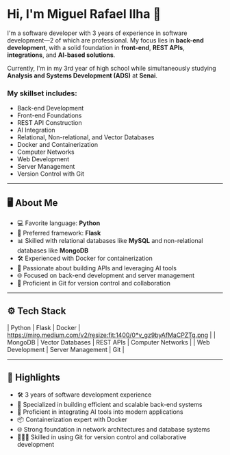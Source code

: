 # Hi, I'm Miguel Rafael Ilha 👋

I'm a software developer with 3 years of experience in software development—2 of which are professional. My focus lies in **back-end development**, with a solid foundation in **front-end**, **REST APIs**, **integrations**, and **AI-based solutions**.

Currently, I'm in my 3rd year of high school while simultaneously studying **Analysis and Systems Development (ADS)** at **Senai**.

### My skillset includes:
- Back-end Development
- Front-end Foundations
- REST API Construction
- AI Integration
- Relational, Non-relational, and Vector Databases
- Docker and Containerization
- Computer Networks
- Web Development
- Server Management
- Version Control with Git

---

## 🖥️ About Me
- 💻 Favorite language: **Python**
- 🌟 Preferred framework: **Flask**
- 📊 Skilled with relational databases like **MySQL** and non-relational databases like **MongoDB**
- 🛠️ Experienced with Docker for containerization
- 🤖 Passionate about building APIs and leveraging AI tools
- 🌐 Focused on back-end development and server management
- 🔧 Proficient in Git for version control and collaboration

---

## ⚙️ Tech Stack
| Python | Flask | Docker | https://miro.medium.com/v2/resize:fit:1400/0*v_gz9byAfMaCPZTq.png |
| MongoDB | Vector Databases | REST APIs | Computer Networks |
| Web Development | Server Management | Git |

---

## 🌟 Highlights
- 🛠️ 3 years of software development experience
- 🚀 Specialized in building efficient and scalable back-end systems
- 🔗 Proficient in integrating AI tools into modern applications
- 📦 Containerization expert with Docker
- 🌐 Strong foundation in network architectures and database systems
- 🧑‍🤝‍🧑 Skilled in using Git for version control and collaborative development

